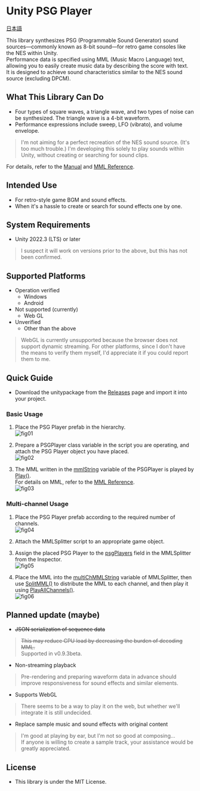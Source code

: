 # Unity PSG Player

[日本語](README_JP.md)

This library synthesizes PSG (Programmable Sound Generator) sound sources—commonly known as 8-bit sound—for retro game consoles like the NES within Unity.  
Performance data is specified using MML (Music Macro Language) text, allowing you to easily create music data by describing the score with text.  
It is designed to achieve sound characteristics similar to the NES sound source (excluding DPCM).

## What This Library Can Do

* Four types of square waves, a triangle wave, and two types of noise can be synthesized. The triangle wave is a 4-bit waveform.
* Performance expressions include sweep, LFO (vibrato), and volume envelope.

>I'm not aiming for a perfect recreation of the NES sound source. (It's too much trouble.)  I'm developing this solely to play sounds within Unity, without creating or searching for sound clips.  

For details, refer to the [Manual](Unity%20PSG%20Player%20-%20manual_EN.md) and [MML Reference](Unity%20PSG%20Player%20-%20MML%20reference_EN.md).

## Intended Use

* For retro-style game BGM and sound effects.
* When it's a hassle to create or search for sound effects one by one.

## System Requirements

* Unity 2022.3 (LTS) or later

> I suspect it will work on versions prior to the above, but this has not been confirmed.

## Supported Platforms

* Operation verified
  * Windows
  * Android
* Not supported (currently)
  * Web GL
* Unverified
  * Other than the above

> WebGL is currently unsupported because the browser does not support dynamic streaming.
> For other platforms, since I don't have the means to verify them myself, I'd appreciate it if you could report them to me.

## Quick Guide

* Download the unitypackage from the [Releases](https://github.com/bokanushi-design/Unity-PSG-Player/releases) page and import it into your project.

### Basic Usage

1. Place the PSG Player prefab in the hierarchy.  
![fig01](./img/fig01.png)

2. Prepare a PSGPlayer class variable in the script you are operating, and attach the PSG Player object you have placed.  
![fig02](./img/fig02.png)

3. The MML written in the [mmlString](Unity%20PSG%20Player%20-%20manual_EN.md) variable of the PSGPlayer is played by [Play()](Unity%20PSG%20Player%20-%20manual_EN.md).  
For details on MML, refer to the [MML Reference](Unity%20PSG%20Player%20-%20MML%20reference_EN.md).  
![fig03](./img/fig03.png)

### Multi-channel Usage

1. Place the PSG Player prefab according to the required number of channels.  
![fig04](./img/fig04.png)

2. Attach the MMLSplitter script to an appropriate game object.  
3. Assign the placed PSG Player to the [psgPlayers](Unity%20PSG%20Player%20-%20manual_EN.md) field in the MMLSplitter from the Inspector.  
![fig05](./img/fig05.png)

4. Place the MML into the [multiChMMLString](Unity%20PSG%20Player%20-%20manual_EN.md) variable of MMLSplitter, then use [SplitMML()](Unity%20PSG%20Player%20-%20manual_EN.md) to distribute the MML to each channel, and then play it using [PlayAllChannels()](Unity%20PSG%20Player%20-%20manual_EN.md).  
![fig06](./img/fig06.png)

## Planned update (maybe)

* ~~JSON serialization of sequence data~~

> ~~This may reduce CPU load by decreasing the burden of decoding MML.~~  
> Supported in v0.9.3beta.

* Non-streaming playback

> Pre-rendering and preparing waveform data in advance should improve responsiveness for sound effects and similar elements.

* Supports WebGL

> There seems to be a way to play it on the web, but whether we'll integrate it is still undecided.

* Replace sample music and sound effects with original content

> I'm good at playing by ear, but I'm not so good at composing...  
> If anyone is willing to create a sample track, your assistance would be greatly appreciated.

## License

* This library is under the MIT License.
